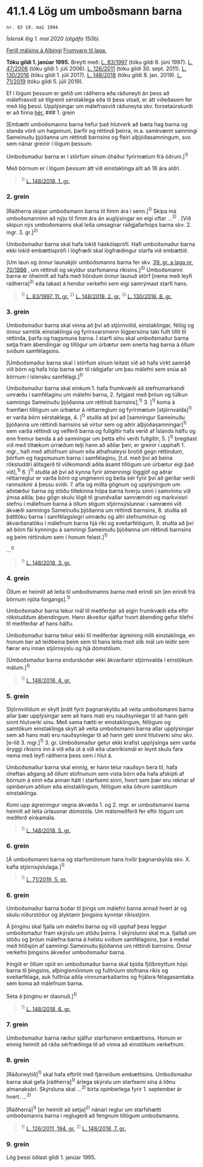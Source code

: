 # 41.1.4 Lög um umboðsmann barna

`nr. 83 19. maí 1994`

_Íslensk lög 1. maí 2020 (útgáfa 150b)._

[Ferill málsins á Alþingi](https://www.althingi.is/thingstorf/thingmalalistar-eftir-thingum/ferill/?ltg=117&mnr=377)
[Frumvarp til laga.](https://www.althingi.is/altext/117/s/0573.html)

**Tóku gildi 1. janúar 1995.**
Breytt með:
[L. 83/1997](https://althingi.is/altext/stjt/1997.083.html) (tóku gildi 6. júní 1997).
[L. 47/2006](https://althingi.is/altext/stjt/2006.047.html) (tóku gildi 1. júlí 2006).
[L. 126/2011](https://althingi.is/altext/stjt/2011.126.html) (tóku gildi 30. sept. 2011).
[L. 130/2016](https://althingi.is/altext/stjt/2016.130.html) (tóku gildi 1. júlí 2017).
[L. 148/2018](https://althingi.is/altext/stjt/2018.148.html) (tóku gildi 8. jan. 2019).
[L. 71/2019](https://althingi.is/altext/stjt/2019.071.html) (tóku gildi 5. júlí 2019).

Ef í lögum þessum er getið um ráðherra eða ráðuneyti án þess að málefnasvið sé tilgreint sérstaklega eða til þess vísað, er átt viðeðasem fer með lög þessi. Upplýsingar um málefnasvið ráðuneyta skv. forsetaúrskurði er að finna [hér.](2018119.md) ### 1. grein

[Embætti umboðsmanns barna hefur það hlutverk að bæta hag barna og standa vörð um hagsmuni, þarfir og réttindi þeirra, m.a. samkvæmt samningi Sameinuðu þjóðanna um réttindi barnsins og fleiri alþjóðasamningum, svo sem nánar greinir í lögum þessum.

Umboðsmaður barna er í störfum sínum óháður fyrirmælum frá öðrum.]<sup>1)</sup> 

Með börnum er í lögum þessum átt við einstaklinga allt að 18 ára aldri.

> <sup>1)</sup> [L. 148/2018, 1. gr.](https://althingi.is/altext/stjt/2018.148.html)

### 2. grein

[Ráðherra skipar umboðsmann barna til fimm ára í senn.]<sup>1)</sup> Skipa má umboðsmanninn að nýju til fimm ára án auglýsingar en eigi oftar …<sup>2)</sup> . [Við skipun nýs umboðsmanns skal leita umsagnar ráðgjafarhóps barna skv. 2. mgr. 3. gr.]<sup>2)</sup> 

Umboðsmaður barna skal hafa lokið háskólaprófi. Hafi umboðsmaður barna ekki lokið embættisprófi í lögfræði skal lögfræðingur starfa við embættið.

[Um laun og önnur launakjör umboðsmanns barna fer skv. [39. gr. a laga nr. 70/1996](1996070.md#G39a) , um réttindi og skyldur starfsmanna ríkisins.]<sup>3)</sup> Umboðsmanni barna er óheimilt að hafa með höndum önnur launuð störf [nema með leyfi ráðherra]<sup>2)</sup> eða takast á hendur verkefni sem eigi samrýmast starfi hans.

> <sup>1)</sup> [L. 83/1997, 11. gr.](https://althingi.is/altext/stjt/1997.083.html) <sup>2)</sup> [L. 148/2018, 2. gr.](https://althingi.is/altext/stjt/2018.148.html) <sup>3)</sup> [L. 130/2016, 8. gr.](https://althingi.is/altext/stjt/2016.130.html)

### 3. grein

Umboðsmaður barna skal vinna að því að stjórnvöld, einstaklingar, félög og önnur samtök einstaklinga og fyrirsvarsmenn lögpersóna taki fullt tillit til réttinda, þarfa og hagsmuna barna. Í starfi sínu skal umboðsmaður barna setja fram ábendingar og tillögur um úrbætur sem snerta hag barna á öllum sviðum samfélagsins.

[Umboðsmaður barna skal í störfum sínum leitast við að hafa virkt samráð við börn og hafa hóp barna sér til ráðgjafar um þau málefni sem snúa að börnum í íslensku samfélagi.]<sup>1)</sup> 

Umboðsmaður barna skal einkum:1. hafa frumkvæði að stefnumarkandi umræðu í samfélaginu um málefni barna,
2. fylgjast með þróun og túlkun samnings Sameinuðu þjóðanna um réttindi barnsins],<sup>1)</sup> 
3. ]<sup>1)</sup> koma á framfæri tillögum um úrbætur á réttarreglum og fyrirmælum [stjórnvalda]<sup>1)</sup> er varða börn sérstaklega,
4. ]<sup>1)</sup> stuðla að því að [samningur Sameinuðu þjóðanna um réttindi barnsins sé virtur sem og aðrir alþjóðasamningar]<sup>1)</sup> sem varða réttindi og velferð barna og fullgiltir hafa verið af Íslands hálfu og enn fremur benda á að samningar um þetta efni verði fullgiltir,
5. ]<sup>1)</sup> bregðast við með tiltækum úrræðum telji hann að aðilar þeir, er greinir í upphafi 1. mgr., hafi með athöfnum sínum eða athafnaleysi brotið gegn réttindum, þörfum og hagsmunum barna í samfélaginu, [t.d. með því að beina rökstuddri álitsgerð til viðkomandi aðila ásamt tillögum um úrbætur eigi það við],<sup>1)</sup> 
6. ]<sup>1)</sup> stuðla að því að kynna fyrir almenningi löggjöf og aðrar réttarreglur er varða börn og ungmenni og beita sér fyrir því að gerðar verði rannsóknir á þessu sviði.
7. afla og miðla gögnum og upplýsingum um aðstæður barna og stöðu tiltekinna hópa barna hverju sinni í samvinnu við ýmsa aðila; þau gögn skulu lögð til grundvallar samræmdri og markvissri stefnu í málefnum barna á öllum stigum stjórnsýslunnar í samræmi við ákvæði samnings Sameinuðu þjóðanna um réttindi barnsins,
8. stuðla að þátttöku barna í samfélagslegri umræðu og allri stefnumótun og ákvarðanatöku í málefnum barna hjá ríki og sveitarfélögum,
9. stuðla að því að börn fái kynningu á samningi Sameinuðu þjóðanna um réttindi barnsins og þeim réttindum sem í honum felast.]<sup>1)</sup> 

…<sup>1)</sup> 

> <sup>1)</sup> [L. 148/2018, 3. gr.](https://althingi.is/altext/stjt/2018.148.html)

### 4. grein

Öllum er heimilt að leita til umboðsmanns barna með erindi sín [en erindi frá börnum njóta forgangs].<sup>1)</sup> 

Umboðsmaður barna tekur mál til meðferðar að eigin frumkvæði eða eftir rökstuddum ábendingum. Hann ákveður sjálfur hvort ábending gefur tilefni til meðferðar af hans hálfu.

Umboðsmaður barna tekur ekki til meðferðar ágreining milli einstaklinga, en honum ber að leiðbeina þeim sem til hans leita með slík mál um leiðir sem færar eru innan stjórnsýslu og hjá dómstólum.

[Umboðsmaður barna endurskoðar ekki ákvarðanir stjórnvalda í einstökum málum.]<sup>1)</sup> 

> <sup>1)</sup> [L. 148/2018, 4. gr.](https://althingi.is/altext/stjt/2018.148.html)

### 5. grein

Stjórnvöldum er skylt þrátt fyrir þagnarskyldu að veita umboðsmanni barna allar þær upplýsingar sem að hans mati eru nauðsynlegar til að hann geti sinnt hlutverki sínu. Með sama hætti er einstaklingum, félögum og samtökum einstaklinga skylt að veita umboðsmanni barna allar upplýsingar sem að hans mati eru nauðsynlegar til að hann geti sinnt hlutverki sínu skv. [e-lið 3. mgr.]<sup>1)</sup> 3. gr. Umboðsmaður getur ekki krafist upplýsinga sem varða öryggi ríkisins inn á við eða út á við eða utanríkismál er leynt skulu fara nema með leyfi ráðherra þess sem í hlut á.

Umboðsmaður barna skal einnig, er hann telur nauðsyn bera til, hafa óheftan aðgang að öllum stofnunum sem vista börn eða hafa afskipti af börnum á einn eða annan hátt í starfsemi sinni, hvort sem þær eru reknar af opinberum aðilum eða einstaklingum, félögum eða öðrum samtökum einstaklinga.

Komi upp ágreiningur vegna ákvæða 1. og 2. mgr. er umboðsmanni barna heimilt að leita úrlausnar dómstóla. Um málsmeðferð fer eftir lögum um meðferð einkamála.

> <sup>1)</sup> [L. 148/2018, 5. gr.](https://althingi.is/altext/stjt/2018.148.html)

### 6. grein

[Á umboðsmanni barna og starfsmönnum hans hvílir þagnarskylda skv. X. kafla stjórnsýslulaga.]<sup>1)</sup> 

> <sup>1)</sup> [L. 71/2019, 5. gr.](https://althingi.is/altext/stjt/2019.071.html)

### 6. grein

Umboðsmaður barna boðar til þings um málefni barna annað hvert ár og skulu niðurstöður og ályktanir þingsins kynntar ríkisstjórn.

Á þinginu skal fjalla um málefni barna og við upphaf þess leggur umboðsmaður fram skýrslu um stöðu þeirra. Í skýrslunni skal m.a. fjallað um stöðu og þróun málefna barna á helstu sviðum samfélagsins, þar á meðal með hliðsjón af samningi Sameinuðu þjóðanna um réttindi barnsins. Önnur verkefni þingsins ákveður umboðsmaður barna.

Þingið er öllum opið en umboðsmaður barna skal bjóða fjölbreyttum hópi barna til þingsins, alþingismönnum og fulltrúum stofnana ríkis og sveitarfélaga, auk fulltrúa aðila vinnumarkaðarins og frjálsra félagasamtaka sem koma að málefnum barna.

Seta á þinginu er ólaunuð.]<sup>1)</sup> 

> <sup>1)</sup> [L. 148/2018, 6. gr.](https://althingi.is/altext/stjt/2018.148.html)

### 7. grein

Umboðsmaður barna ræður sjálfur starfsmenn embættisins. Honum er einnig heimilt að ráða sérfræðinga til að vinna að einstökum verkefnum.

### 8. grein

[Ráðuneytið]<sup>1)</sup> skal hafa eftirlit með fjárreiðum embættisins. Umboðsmaður barna skal gefa [ráðherra]<sup>1)</sup> árlega skýrslu um starfsemi sína á liðnu almanaksári. Skýrsluna skal …<sup>2)</sup> birta opinberlega fyrir 1. september ár hvert. …<sup>2)</sup> 

[Ráðherra]<sup>1)</sup> [er heimilt að setja]<sup>2)</sup> nánari reglur um starfshætti umboðsmanns barna í reglugerð að fengnum tillögum umboðsmanns.

> <sup>1)</sup> [L. 126/2011, 194. gr.](https://althingi.is/altext/stjt/2011.126.html) <sup>2)</sup> [L. 148/2018, 7. gr.](https://althingi.is/altext/stjt/2018.148.html)

### 9. grein

Lög þessi öðlast gildi 1. janúar 1995.
